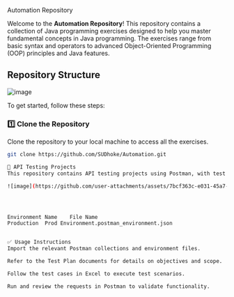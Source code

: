 Automation Repository

Welcome to the **Automation Repository**! This repository contains a collection of Java programming exercises designed to help you master fundamental concepts in Java programming. 
The exercises range from basic syntax and operators to advanced Object-Oriented Programming (OOP) principles and Java features.

## Repository Structure
![image](https://github.com/user-attachments/assets/bf11b13a-ca15-4f0f-956c-9b3e0fb21990)


To get started, follow these steps:

### 1️⃣ Clone the Repository

Clone the repository to your local machine to access all the exercises.

```bash
git clone https://github.com/SUDhoke/Automation.git

🧪 API Testing Projects
This repository contains API testing projects using Postman, with test plans and test cases to support both SOAP and RESTful APIs.

![image](https://github.com/user-attachments/assets/7bcf363c-e031-45a7-b2f6-126f5883ae72)




Environment Name	File Name
Production	Prod Environment.postman_environment.json


✅ Usage Instructions
Import the relevant Postman collections and environment files.

Refer to the Test Plan documents for details on objectives and scope.

Follow the test cases in Excel to execute test scenarios.

Run and review the requests in Postman to validate functionality.





